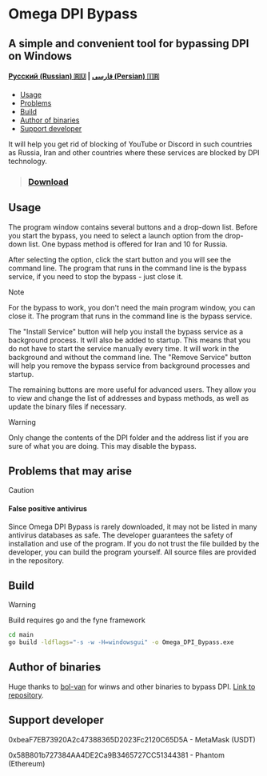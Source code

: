 # Omega DPI Bypass
## A simple and convenient tool for bypassing DPI on Windows
#### [Русский (Russian) 🇷🇺](https://github.com/0netervezer0/Omega-DPI-Bypass/blob/main/docs/README_ru.md)  |  [فارسی (Persian) 🇮🇷](https://github.com/0netervezer0/Omega-DPI-Bypass/blob/main/docs/README_fa.md)

* [Usage](#Usage)
* [Problems](#Problems-that-may-arise)
* [Build](#Build)
* [Author of binaries](#Author-of-binaries)
* [Support developer](#Support-developer)

It will help you get rid of blocking of YouTube or Discord in such countries as Russia, Iran and other countries where these services are blocked by DPI technology.
> ### [Download](https://github.com/0netervezer0/Omega-DPI-Bypass/releases/tag/2.2.2)

## Usage
The program window contains several buttons and a drop-down list. Before you start the bypass, you need to select a launch option from the drop-down list. One bypass method is offered for Iran and 10 for Russia.

After selecting the option, click the start button and you will see the command line. The program that runs in the command line is the bypass service, if you need to stop the bypass - just close it.
> [!NOTE]
> For the bypass to work, you don't need the main program window, you can close it. The program that runs in the command line is the bypass service.

The "Install Service" button will help you install the bypass service as a background process. It will also be added to startup. This means that you do not have to start the service manually every time. It will work in the background and without the command line. The "Remove Service" button will help you remove the bypass service from background processes and startup.

The remaining buttons are more useful for advanced users. They allow you to view and change the list of addresses and bypass methods, as well as update the binary files if necessary.
> [!WARNING]
> Only change the contents of the DPI folder and the address list if you are sure of what you are doing. This may disable the bypass.

## Problems that may arise
> [!CAUTION]
> #### False positive antivirus
> Since Omega DPI Bypass is rarely downloaded, it may not be listed in many antivirus databases as safe.
> The developer guarantees the safety of installation and use of the program. If you do not trust the file builded by the developer, you can build the program yourself. All source files are provided in the repository.

## Build
> [!WARNING]
> Build requires go and the fyne framework

```bash
cd main
go build -ldflags="-s -w -H=windowsgui" -o Omega_DPI_Bypass.exe
```

## Author of binaries
Huge thanks to [bol-van](https://github.com/bol-van) for winws and other binaries to bypass DPI.
[Link to repository](https://github.com/bol-van/zapret).

## Support developer
0xbeaF7EB73920A2c47388365D2023Fc2120C65D5A - MetaMask (USDT)

0x58B801b727384AA4DE2Ca9B3465727CC51344381 - Phantom (Ethereum)
